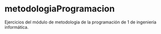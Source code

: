 # metodologiaProgramacion
Ejercicios del módulo de metodologia de la programación de 1 de ingeniería informática. 
